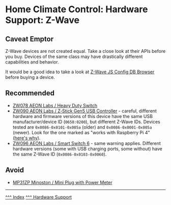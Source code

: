 Home Climate Control: Hardware Support: Z-Wave
==

## Caveat Emptor

Z-Wave devices are not created equal. Take a close look at their APIs before you buy. Devices of the same class may have drastically different capabilities and behavior.

It would be a good idea to take a look at [Z-Wave JS Config DB Browser](https://devices.zwave-js.io) before buying a device.

## Recommended

* [ZW078 AEON Labs / Heavy Duty Switch](https://devices.zwave-js.io/?jumpTo=0x0086:0x0003:0x004e:0.0)
* [ZW090 AEON Labs / Z‐Stick Gen5 USB Controller](https://devices.zwave-js.io/?jumpTo=0x0086:0x0001:0x005a:0.0) - careful,
different hardware and firmware versions of this device have the same USB manufacturer/device ID (`0658:0200`), but different Z-Wave IDs. 
Devices tested are `0x0086-0x0101-0x005a` (older) and `0x0086-0x0001-0x005a` (newer). Look for the one marked as "works with Raspberry Pi 4" ([here's why](https://community.openhab.org/t/aotect-stick-not-working-on-raspberry-pi-4-solution/106887/3)).
* [ZW096 AEON Labs / Smart Switch 6](https://devices.zwave-js.io/?jumpTo=0x0086:0x0003:0x0060:0.0) - same warning applies. Different hardware versions (some with USB charging ports, some without) have the same Z-Wave ID (`0x0086-0x0103-0x0060`).

## Avoid

* [MP31ZP Minoston / Mini Plug with Power Meter](https://devices.zwave-js.io/?jumpTo=0x0312:0xff00:0xff0e:0.0)

---
[^^^ Index](../index.md)
[^^^ Hardware Support](./index.md)
